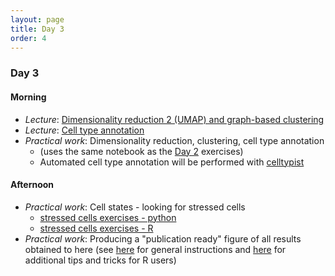 ```yaml
---
layout: page
title: Day 3
order: 4
---
```


### Day 3

#### Morning
- _Lecture_: [Dimensionality reduction 2 (UMAP) and graph-based clustering](https://github.com/buchauer-lab/charite-sc-data-course/blob/main/materials/Day3/L_dimred_UMAP_Leiden.pdf)
- _Lecture_: [Cell type annotation](https://github.com/buchauer-lab/charite-sc-data-course/blob/main/materials/Day3/L_annotation.pdf)
- _Practical work_: Dimensionality reduction, clustering, cell type annotation
  - (uses the same notebook as the [Day 2](https://buchauer-lab.github.io/charite-sc-data-course/Day2/) exercises)
  - Automated cell type annotation will be performed with [celltypist](https://www.celltypist.org/)

#### Afternoon
- _Practical work_: Cell states - looking for stressed cells
  - [stressed cells exercises - python](https://github.com/buchauer-lab/charite-sc-data-course/blob/main/materials/Day3/stressed_cells_exercise_python.ipynb)
  - [stressed cells exercises - R](https://github.com/buchauer-lab/charite-sc-data-course/blob/main/materials/materials/Day3/stressed_cells_exercise_R.Rmd)
- _Practical work_: Producing a "publication ready" figure of all results obtained to here (see [here](https://buchauer-lab.github.io/charite-sc-data-course/figure_instructions/) for general instructions and [here](https://github.com/buchauer-lab/charite-sc-data-course/blob/main/materials/Day3/Figure_instructions.Rmd) for additional tips and tricks for R users)

